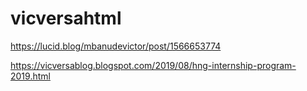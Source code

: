 # vicversahtml
https://lucid.blog/mbanudevictor/post/1566653774

https://vicversablog.blogspot.com/2019/08/hng-internship-program-2019.html
